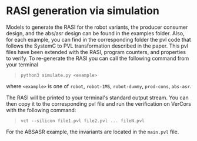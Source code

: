 # RASI generation via simulation

Models to generate the RASI for the robot variants, the producer consumer design, and the abs/asr design can be found in the examples folder. Also, for each example, you can find in the corresponding folder the pvl code that follows the SystemC to PVL transformation described in the paper. This pvl files have been extended with the RASI, program counters, and properties to verify. To re-generate the RASI you can call the following command from your terminal

> `python3 simulate.py <example>`
    
where `<example>` is one of `robot`, `robot-1MS`, `robot-dummy`, `prod-cons`, `abs-asr`.
    
The RASI will be printed to your terminal's standard output stream. You can then copy it to the corresponding pvl file and run the verification on VerCors with the following command:

> `vct --silicon file1.pvl file2.pvl ... fileN.pvl`

For the ABSASR example, the invariants are located in the `main.pvl` file.